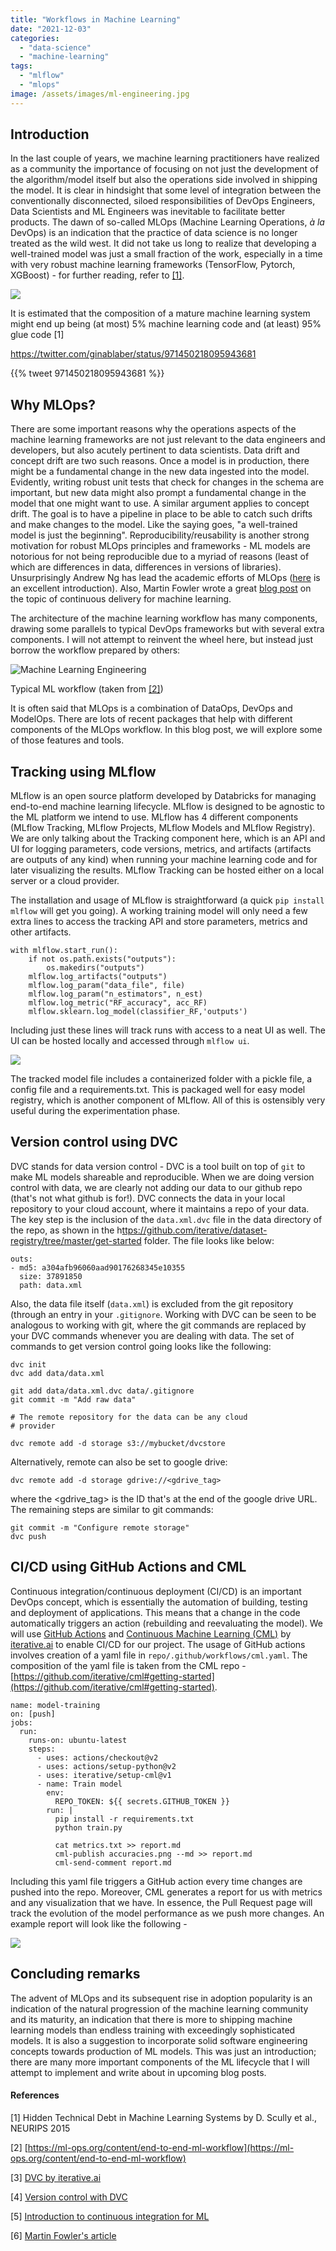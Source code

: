 ```yaml
---
title: "Workflows in Machine Learning"
date: "2021-12-03"
categories:
  - "data-science"
  - "machine-learning"
tags:
  - "mlflow"
  - "mlops"
image: /assets/images/ml-engineering.jpg
---
```


## Introduction

In the last couple of years, we machine learning practitioners have realized as a community the importance of focusing on not just the development of the algorithm/model itself but also the operations side involved in shipping the model. It is clear in hindsight that some level of integration between the conventionally disconnected, siloed responsibilities of DevOps Engineers, Data Scientists and ML Engineers was inevitable to facilitate better products. The dawn of so-called MLOps (Machine Learning Operations, _à la_ DevOps) is an indication that the practice of data science is no longer treated as the wild west. It did not take us long to realize that developing a well-trained model was just a small fraction of the work, especially in a time with very robust machine learning frameworks (TensorFlow, Pytorch, XGBoost) - for further reading, refer to [\[1\]](https://proceedings.neurips.cc/paper/2015/file/86df7dcfd896fcaf2674f757a2463eba-Paper.pdf). [](https://proceedings.neurips.cc/paper/2015/file/86df7dcfd896fcaf2674f757a2463eba-Paper.pdf)

![](https://ajeyvenkataraman.files.wordpress.com/2021/12/ml_code.png?w=1024)

It is estimated that the composition of a mature machine learning system might end up being (at most) 5% machine learning code and (at least) 95% glue code \[1\]

https://twitter.com/ginablaber/status/971450218095943681

{{% tweet 971450218095943681 %}}

## Why MLOps?

There are some important reasons why the operations aspects of the machine learning frameworks are not just relevant to the data engineers and developers, but also acutely pertinent to data scientists. Data drift and concept drift are two such reasons. Once a model is in production, there might be a fundamental change in the new data ingested into the model. Evidently, writing robust unit tests that check for changes in the schema are important, but new data might also prompt a fundamental change in the model that one might want to use. A similar argument applies to concept drift. The goal is to have a pipeline in place to be able to catch such drifts and make changes to the model. Like the saying goes, "a well-trained model is just the beginning". Reproducibility/reusability is another strong motivation for robust MLOps principles and frameworks - ML models are notorious for not being reproducible due to a myriad of reasons (least of which are differences in data, differences in versions of libraries). Unsurprisingly Andrew Ng has lead the academic efforts of MLOps ([here](https://youtu.be/06-AZXmwHjo) is an excellent introduction). Also, Martin Fowler wrote a great [blog post](https://martinfowler.com/articles/cd4ml.html) on the topic of continuous delivery for machine learning.

The architecture of the machine learning workflow has many components, drawing some parallels to typical DevOps frameworks but with several extra components. I will not attempt to reinvent the wheel here, but instead just borrow the workflow prepared by others:

![Machine Learning Engineering](/assets/images/ml-engineering.jpg)

Typical ML workflow (taken from [\[2\]](https://ml-ops.org/content/end-to-end-ml-workflow))

It is often said that MLOps is a combination of DataOps, DevOps and ModelOps. There are lots of recent packages that help with different components of the MLOps workflow. In this blog post, we will explore some of those features and tools.

## Tracking using MLflow

MLflow is an open source platform developed by Databricks for managing end-to-end machine learning lifecycle. MLflow is designed to be agnostic to the ML platform we intend to use. MLflow has 4 different components (MLflow Tracking, MLflow Projects, MLflow Models and MLflow Registry). We are only talking about the Tracking component here, which is an API and UI for logging parameters, code versions, metrics, and artifacts (artifacts are outputs of any kind) when running your machine learning code and for later visualizing the results. MLflow Tracking can be hosted either on a local server or a cloud provider.

The installation and usage of MLflow is straightforward (a quick `pip install mlflow` will get you going). A working training model will only need a few extra lines to access the tracking API and store parameters, metrics and other artifacts.

```
with mlflow.start_run():
    if not os.path.exists("outputs"):
        os.makedirs("outputs")
    mlflow.log_artifacts("outputs")
    mlflow.log_param("data_file", file)
    mlflow.log_param("n_estimators", n_est)
    mlflow.log_metric("RF_accuracy", acc_RF)
    mlflow.sklearn.log_model(classifier_RF,'outputs')
```

Including just these lines will track runs with access to a neat UI as well. The UI can be hosted locally and accessed through `mlflow ui`.

![](https://ajeyvenkataraman.files.wordpress.com/2021/12/image-1.png?w=1024)

The tracked model file includes a containerized folder with a pickle file, a config file and a requirements.txt. This is packaged well for easy model registry, which is another component of MLflow. All of this is ostensibly very useful during the experimentation phase.

## Version control using DVC

DVC stands for data version control - DVC is a tool built on top of `git` to make ML models shareable and reproducible. When we are doing version control with data, we are clearly not adding our data to our github repo (that's not what github is for!). DVC connects the data in your local repository to your cloud account, where it maintains a repo of your data. The key step is the inclusion of the `data.xml.dvc` file in the data directory of the repo, as shown in the h[ttps://github.com/iterative/dataset-registry/tree/master/get-started](//github.com/iterative/dataset-registry/tree/master/get-started) folder. The file looks like below:

```
outs:
- md5: a304afb96060aad90176268345e10355
  size: 37891850
  path: data.xml
```

Also, the data file itself (`data.xml`) is excluded from the git repository (through an entry in your `.gitignore`. Working with DVC can be seen to be analogous to working with git, where the git commands are replaced by your DVC commands whenever you are dealing with data. The set of commands to get version control going looks like the following:

```
dvc init
dvc add data/data.xml

git add data/data.xml.dvc data/.gitignore
git commit -m "Add raw data"

# The remote repository for the data can be any cloud  
# provider

dvc remote add -d storage s3://mybucket/dvcstore
```

Alternatively, remote can also be set to google drive:

```
dvc remote add -d storage gdrive://<gdrive_tag>
```

where the <gdrive\_tag> is the ID that's at the end of the google drive URL. The remaining steps are similar to git commands:

```
git commit -m "Configure remote storage"
dvc push
```

## CI/CD using GitHub Actions and CML

Continuous integration/continuous deployment (CI/CD) is an important DevOps concept, which is essentially the automation of building, testing and deployment of applications. This means that a change in the code automatically triggers an action (rebuilding and reevaluating the model). We will use [GitHub Actions](https://github.com/features/actions) and [Continuous Machine Learning (CML)](https://cml.dev/) by [iterative.ai](https://iterative.ai/) to enable CI/CD for our project. The usage of GitHub actions involves creation of a yaml file in `repo/.github/workflows/cml.yaml`. The composition of the yaml file is taken from the CML repo - [https://github.com/iterative/cml#getting-started](https://github.com/iterative/cml#getting-started).

```
name: model-training
on: [push]
jobs:
  run:
    runs-on: ubuntu-latest
    steps:
      - uses: actions/checkout@v2
      - uses: actions/setup-python@v2
      - uses: iterative/setup-cml@v1
      - name: Train model
        env:
          REPO_TOKEN: ${{ secrets.GITHUB_TOKEN }}
        run: |
          pip install -r requirements.txt
          python train.py

          cat metrics.txt >> report.md
          cml-publish accuracies.png --md >> report.md
          cml-send-comment report.md
```

Including this yaml file triggers a GitHub action every time changes are pushed into the repo. Moreover, CML generates a report for us with metrics and any visualization that we have. In essence, the Pull Request page will track the evolution of the model performance as we push more changes. An example report will look like the following -

![](https://ajeyvenkataraman.files.wordpress.com/2021/12/image.png?w=875)

## Concluding remarks

The advent of MLOps and its subsequent rise in adoption popularity is an indication of the natural progression of the machine learning community and its maturity, an indication that there is more to shipping machine learning models than endless training with exceedingly sophisticated models. It is also a suggestion to incorporate solid software engineering concepts towards production of ML models. This was just an introduction; there are many more important components of the ML lifecycle that I will attempt to implement and write about in upcoming blog posts.

#### References

\[1\] Hidden Technical Debt in Machine Learning Systems by D. Scully et al., NEURIPS 2015

\[2\] [https://ml-ops.org/content/end-to-end-ml-workflow](https://ml-ops.org/content/end-to-end-ml-workflow)

\[3\] [DVC by iterative.ai](https://dvc.org/)

\[4\] [Version control with DVC](https://www.youtube.com/watch?v=kLKBcPonMYw)

\[5\] [Introduction to continuous integration for ML](https://www.youtube.com/watch?v=9BgIDqAzfuA)

\[6\] [Martin Fowler's article](https://martinfowler.com/articles/cd4ml.html)
